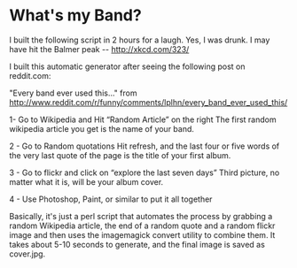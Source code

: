 # What's my Band?

I built the following script in 2 hours for a laugh.  Yes, I was drunk. I may have hit the Balmer peak -- http://xkcd.com/323/ 

I built this automatic generator after seeing the following post on reddit.com:

"Every band ever used this..." from http://www.reddit.com/r/funny/comments/lplhn/every_band_ever_used_this/

1- Go to Wikipedia and Hit “Random Article” on the right The first random wikipedia article you get is the name of your band.

2 - Go to Random quotations Hit refresh, and the last four or five words of the very last quote of the page is the title of your first album.

3 - Go to flickr and click on “explore the last seven days” Third picture, no matter what it is, will be your album cover.

4 - Use Photoshop, Paint, or similar to put it all together

Basically, it's just a perl script that automates the process by grabbing a random Wikipedia article, the end of a random quote and a random flickr image 
and then uses the imagemagick convert utility to combine them.  It takes about 5-10 seconds to generate, and the final image is saved as cover.jpg.

